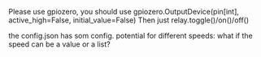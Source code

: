 Please use gpiozero, you should use gpiozero.OutputDevice(pin[int], active_high=False, initial_value=False)
Then just relay.toggle()/on()/off()

the config.json has som config.
potential for different speeds: what if the speed can be a value or a list?